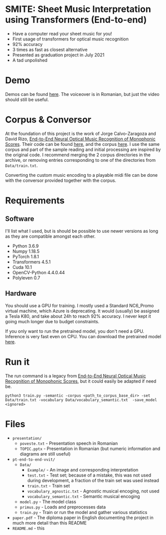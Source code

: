 # SMITE: Sheet Music Interpretation using Transformers (End-to-end)

* Have a computer read your sheet music for you!
* First usage of transformers for optical music recognition
* 92% accuracy
* 3 times as fast as closest alternative
* Presented as graduation project in July 2021
* A tad unpolished

# Demo
Demos can be found [here](https://drive.google.com/drive/folders/1yH70aoBvWO5xaO-i9Vr-hyl450Ci_3tW?usp=sharing).
The voiceover is in Romanian, but just the video should still be useful.

# Corpus & Conversor
At the foundation of this project is the work of Jorge Calvo-Zaragoza and David Rizo,
[End-to-End Neural Optical Music Recognition of Monophonic Scores](https://www.mdpi.com/2076-3417/8/4/606/htm).
Their code can be found [here](https://github.com/OMR-Research/tf-end-to-end), and the corpus [here](https://grfia.dlsi.ua.es/primus/).
I use the same corpus and part of the sample reading and initial processing are inspired by the original code.
I recommend merging the 2 corpus directories in the archive, or removing entries corresponding to one of the directories
from `Data/train.txt`.

Converting the custom music encoding to a playable midi file can be done with the conversor provided together with the corpus.

# Requirements

## Software
I'll list what I used, but is should be possible to use newer versions as long as they are compatible amongst each other.

* Python 3.6.9
* Numpy 1.18.5
* PyTorch 1.8.1
* Transformers 4.5.1
* Cuda 10.1
* OpenCV-Python 4.4.0.44
* Polyleven 0.7

## Hardware
You should use a GPU for training.
I mostly used a Standard NC6_Promo virtual machine, which Azure is deprecating. It would (usually) be assigned a Tesla K80,
and take about 24h to reach 92% accuracy. I never kept it going much longer due to budget constraints.

If you only want to run the pretrained model, you don't need a GPU. Inference is very fast even on CPU.
You can download the pretrained model [here](https://drive.google.com/drive/folders/1yH70aoBvWO5xaO-i9Vr-hyl450Ci_3tW?usp=sharing).

# Run it
The run command is a legacy from [End-to-End Neural Optical Music Recognition of Monophonic Scores](https://www.mdpi.com/2076-3417/8/4/606/htm),
but it could easily be adapted if need be.
```
python3 train.py -semantic -corpus <path_to_corpus_base_dir> -set Data/train.txt -vocabulary Data/vocabulary_semantic.txt  -save_model <ignored>
```

# Files
* `presentation/  `
    * `poveste.txt` - Presentation speech in Romanian  
    * `TOPIC.pptx` - Presentation in Romanian (but numeric information and diagrams are still useful)  
* `pt-end-to-end-vvit/  `
    * `Data/`  
        * `Example/` - An image and corresponding interpretation
        * `test.txt` - Test set; because of a mistake, this was not used during development, a fraction of the train set was used instead  
        * `train.txt` - Train set  
        * `vocabulary_agnostic.txt` - Agnostic musical encoging, not used  
        * `vocabulary_semantic.txt` - Semantic musical encoging  
    * `model.py` - The model class  
    * `primus.py` - Loads and preprocesses data  
    * `train.py` - Train or run the model and gather various statistics  
* `paper.pdf` - The diploma paper in English documenting the project in much more detail than this README  
* `README.md` - this  
